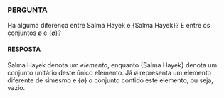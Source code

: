 ### PERGUNTA

Há alguma diferença entre Salma Hayek e {Salma Hayek}? E entre os conjuntos ø e {ø}?

#### RESPOSTA

Salma Hayek denota um *elemento*, enquanto {Salma Hayek} denota um conjunto unitário deste único elemento. Já ø representa um elemento diferente de simesmo e {ø} o conjunto contido este elemento, ou seja, vazio.
